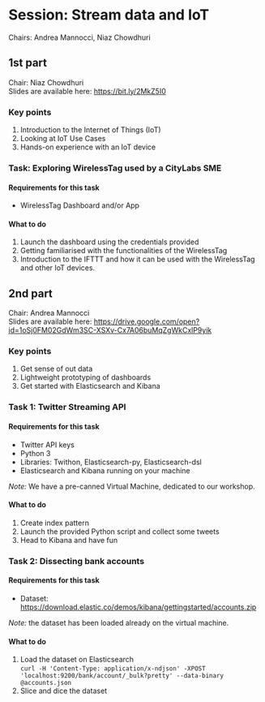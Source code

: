 # Session: Stream data and IoT
Chairs: Andrea Mannocci, Niaz Chowdhuri

## 1st part
Chair: Niaz Chowdhuri   
Slides are available here: https://bit.ly/2MkZ5I0
### Key points
1. Introduction to the Internet of Things (IoT)
1. Looking at IoT Use Cases
1. Hands-on experience with an IoT device

### Task: Exploring WirelessTag used by a CityLabs SME
#### Requirements for this task
- WirelessTag Dashboard and/or App

#### What to do
1. Launch the dashboard using the credentials provided
1. Getting familiarised with the functionalities of the WirelessTag
1. Introduction to the IFTTT and how it can be used with the WirelessTag and other IoT devices.



## 2nd part
Chair: Andrea Mannocci   
Slides are available here: https://drive.google.com/open?id=1oSj0FM02GdWm3SC-XSXv-Cx7A06buMqZgWkCxlP9yik

### Key points
1. Get sense of out data
1. Lightweight prototyping of dashboards
1. Get started with Elasticsearch and Kibana

### Task 1: Twitter Streaming API
#### Requirements for this task
- Twitter API keys
- Python 3
- Libraries: Twithon, Elasticsearch-py, Elasticsearch-dsl
- Elasticsearch and Kibana running on your machine

*Note:* We have a pre-canned Virtual Machine, dedicated to our workshop.

#### What to do
1. Create index pattern
1. Launch the provided Python script and collect some tweets
1. Head to Kibana and have fun


### Task 2: Dissecting bank accounts
#### Requirements for this task
- Dataset: https://download.elastic.co/demos/kibana/gettingstarted/accounts.zip

*Note:* the dataset has been loaded already on the virtual machine.

#### What to do
1. Load the dataset on Elasticsearch    
`curl -H 'Content-Type: application/x-ndjson' -XPOST 'localhost:9200/bank/account/_bulk?pretty' --data-binary @accounts.json`
1. Slice and dice the dataset
